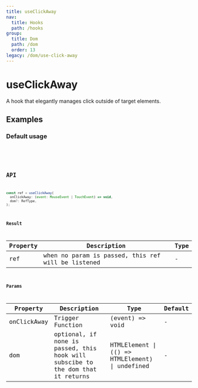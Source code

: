 ```yaml
---
title: useClickAway
nav:
  title: Hooks
  path: /hooks
group:
  title: Dom
  path: /dom
  order: 13
legacy: /dom/use-click-away
---
```


# useClickAway

A hook that elegantly manages click outside of target elements.

## Examples

### Default usage

<code src="./demo/demo1.tsx" />

<code src="./demo/demo2.tsx" />

## API

```javascript
const ref = useClickAway(
  onClickAway: (event: MouseEvent | TouchEvent) => void,
  dom?: RefType,
);
```

### Result

| Property | Description                                         | Type                 |
|----------|------------------------------------------|------------|
| ref     | when no param is passed, this ref will be listened     | -        |

### Params

| Property | Description                                 | Type                   | Default |
|---------|----------------------------------------------|------------------------|--------|
| onClickAway | Trigger Function  | (event) => void | -      |
| dom | optional, if none is passed, this hook will subscibe to the dom that it returns  | HTMLElement \| (() => HTMLElement) \| undefined | -      |
